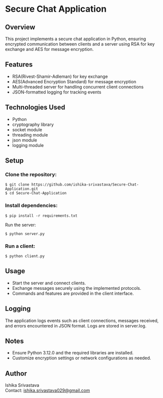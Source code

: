 # Secure Chat Application
## Overview
This project implements a secure chat application in Python, ensuring encrypted communication between clients and a server using RSA for key exchange and AES for message encryption.

## Features
- RSA(Rivest-Shamir-Adleman) for key exchange
- AES(Advanced Encryption Standard) for message encryption
- Multi-threaded server for handling concurrent client connections
- JSON-formatted logging for tracking events

## Technologies Used
- Python
- cryptography library
- socket module
- threading module
- json module
- logging module

## Setup
### Clone the repository:

```
$ git clone https://github.com/ishika-srivastava/Secure-Chat-Application.git
$ cd Secure-Chat-Application
```

### Install dependencies:

```
$ pip install -r requirements.txt 
```

Run the server:
```
$ python server.py
```

### Run a client:
```
$ python client.py
```

## Usage
- Start the server and connect clients.
- Exchange messages securely using the implemented protocols.
- Commands and features are provided in the client interface.

## Logging
The application logs events such as client connections, messages received, and errors encountered in JSON format. Logs are stored in server.log.

## Notes
- Ensure Python 3.12.0 and the required libraries are installed.
- Customize encryption settings or network configurations as needed.

## Author
Ishika Srivastava</br>
Contact: ishika.srivastava029@gmail.com
